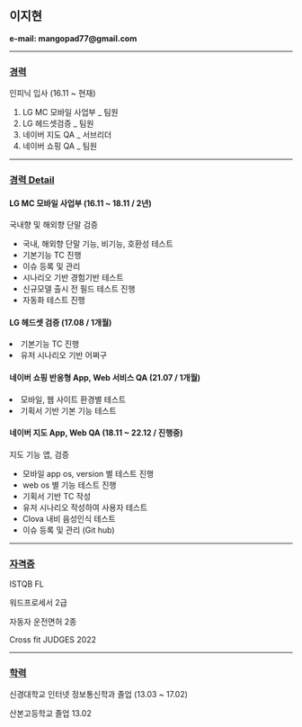 <!-- resume_hodu -->
<html>
<head>
    <meta charset="UTF-8">
    <h2>이지현</h2> 
    <b>e-mail: mangopad77@gmail.com</b>   
   <hr>
  </head>
  <body>
  <main>
    <article id="mainLeft">
  <section>
    <h3><u>경력</u></h3>
    <p>인피닉 입사 (16.11 ~ 현재)</p>
     <ol>
      <li>LG MC 모바일 사업부 _ 팀원 </li>
      <li>LG 헤드셋검증 _ 팀원 </li>
      <li> 네이버 지도 QA _ 서브리더 </li>
      <li> 네이버 쇼핑 QA _ 팀원 </li>
    </ol>
    <hr>
  </section>
  <section>
    <h3><u>경력 Detail</u></h3>
    <h4>LG MC 모바일 사업부 (16.11 ~ 18.11 / 2년) </h4>
    <p>국내향 및 해외향 단말 검증</p>
        <ul>
          <li>국내, 해외향 단말 기능, 비기능, 호환성 테스트</li>
         <li>기본기능 TC 진행</li>
         <li>이슈 등록 및 관리</li>
          <li>시나리오 기반 경험기반 테스트</li>
          <li>신규모델 출시 전 필드 테스트 진행</li>
          <li>자동화 테스트 진행</li>
     </ul>  
    </section>
    <section>
     <h4>LG 헤드셋 검증 (17.08 / 1개월)</h4>
      <li>기본기능 TC 진행 </li>
      <li>유저 시나리오 기반 어쩌구 </li>
    </section>
    <section>
     <h4>네이버 쇼핑 반응형 App, Web 서비스 QA (21.07 / 1개월)</h4>
         <li>모바일, 웹 사이트 환경별 테스트</li>
         <li>기획서 기반 기본 기능 테스트 </li>
    </section>
    <section>
      <h4>네이버 지도 App, Web QA (18.11 ~ 22.12 / 진행중)</h4>
        <p>지도 기능 앱,  검증</p>
    <ul>
      <li>모바일 app os, version 별 테스트 진행</li>
      <li>web os 별 기능 테스트 진행</li>
      <li>기획서 기반 TC 작성</li>
      <li>유저 시나리오 작성하여 사용자 테스트</li>
      <li>Clova 내비 음성인식 테스트 </li>
      <li> 이슈 등록 및 관리 (Git hub) </li>
    </ul>
  </section>
  <hr />
  <section>
    <h3><u>자격증</u></h3>
    <p>ISTQB FL</p>
    <p>워드프로세서 2급 </p>
    <p>자동자 운전면허 2종</p>
    <p>Cross fit JUDGES 2022</p>
    </ul>
   </section>
      
   <hr />
     <h3><u>학력</u></h3>
        <p> 신경대학교 인터넷 정보통신학과 졸업 (13.03 ~ 17.02) </p>
        <p> 산본고등학교 졸업 13.02 </p> 
    </article>
  </main>
  <!--<template>
    <h2>Flower</h2>
    <img src="img_white_flower.jpg" width="214" height="204">
  </template>
  
  <script>
  function showContent() {
    var temp = document.getElementsByTagName("template")[0];
    var clon = temp.content.cloneNode(true);
    document.body.appendChild(clon);
  }
  </script> -->

</body>
<footer>


</footer>
  </html>
  
